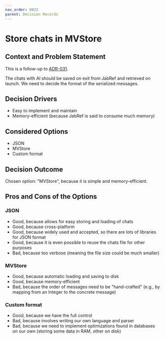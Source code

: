 ```yaml
---
nav_order: 0032
parent: Decision Records
---
```

# Store chats in MVStore

## Context and Problem Statement

This is a follow-up to [ADR-031](0031-store-chats-alongside-database.md).

The chats with AI should be saved on exit from JabRef and retrieved on launch. We need to decide the format of 
the serialized messages.

## Decision Drivers

* Easy to implement and maintain
* Memory-efficient (because JabRef is said to consume much memory)

## Considered Options

* JSON 
* MVStore
* Custom format

## Decision Outcome

Chosen option: "MVStore", because it is simple and memory-efficient.

## Pros and Cons of the Options

### JSON

* Good, because allows for easy storing and loading of chats
* Good, because cross-platform
* Good, because widely used and accepted, so there are lots of libraries for JSON format
* Good, because it is even possible to reuse the chats file for other purposes
* Bad, because too verbose (meaning the file size could be much smaller)

### MVStore

* Good, because automatic loading and saving to disk
* Good, because memory-efficient
* Bad, because the order of messages need to be "hand-crafted" (e.g., by mapping from an Integer to the concrete message) 

### Custom format

* Good, because we have the full control
* Bad, because involves writing our own language and parser
* Bad, because we need to implement optimizations found in databases on our own (storing some data in RAM, other on disk)
